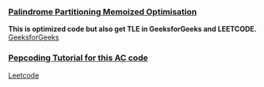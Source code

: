 ### [ Palindrome Partitioning Memoized Optimisation](https://www.youtube.com/watch?v=9h10fqkI7Nk&list=PL_z_8CaSLPWekqhdCPmFohncHwz8TY2Go&index=38)   
**This is optimized code but also get TLE in GeeksforGeeks and LEETCODE.**    
[GeeksforGeeks](https://www.geeksforgeeks.org/palindrome-partitioning-dp-17/)   



### [Pepcoding Tutorial for this AC code](https://www.youtube.com/watch?v=qmTtAbOTqcg)    
[Leetcode](https://leetcode.com/problems/palindrome-partitioning-ii/submissions/)  
